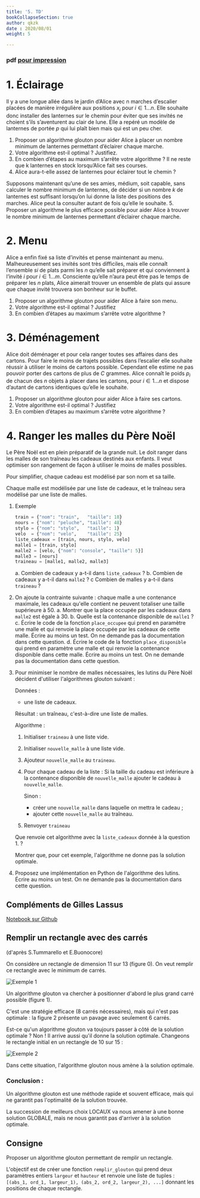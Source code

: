 ```yaml
---
title: '5. TD'
bookCollapseSection: true
author: qkzk
date : 2020/08/01
weight: 5

---
```


### pdf [pour impression](/uploads/docsnsi/algo/glouton/5_td.pdf)

# 1. Éclairage

Il y a une longue allée dans le jardin d’Alice avec n marches d’escalier
placées de manière irrégulière aux positions $x_i$ pour $i \in 1\ldots n$. 
Elle souhaite donc installer des lanternes sur le chemin pour éviter que ses
invités ne choient s’ils s’aventurent au clair de lune. Elle a repéré un
modèle de lanternes de portée $p$ qui lui plaît bien mais qui est un peu cher.

1. Proposer un algorithme glouton pour aider Alice à placer un nombre minimum
    de lanternes permettant d’éclairer chaque marche.
2. Votre algorithme est-il optimal ? Justifiez.
3. En combien d’étapes au maximum s’arrête votre algorithme ?
    Il ne reste que k lanternes en stock lorsqu’Alice fait ses courses.
4. Alice aura-t-elle assez de lanternes pour éclairer tout le chemin ?

Supposons maintenant qu’une de ses amies, médium, soit capable, sans
calculer le nombre minimum de lanternes, de décider si un nombre $k$ de
lanternes est suﬃsant lorsqu’on lui donne la liste des positions des
marches. Alice peut la consulter autant de fois qu’elle le souhaite.
5. Proposer un algorithme le plus eﬃcace possible pour aider Alice à trouver le
    nombre minimum de lanternes permettant d’éclairer chaque marche.

# 2. Menu

Alice a enfin fixé sa liste d’invités et pense maintenant au menu.
Malheureusement ses invités sont très difficiles, mais elle connaît l’ensemble 
$s i$ de plats parmi les $n$ qu’elle sait préparer et qui conviennent à
l’invité $i$ pour $i \in 1\ldots m$. Consciente qu’elle n’aura peut
être pas le temps de préparer les $n$ plats, Alice aimerait trouver un ensemble
de plats qui assure que chaque invité trouvera son bonheur sur le buffet.

1. Proposer un algorithme glouton pour aider Alice à faire son menu.
2. Votre algorithme est-il optimal ? Justifiez
3. En combien d’étapes au maximum s’arrête votre algorithme ?


# 3. Déménagement

Alice doit déménager et pour cela ranger toutes ses affaires dans des cartons.
Pour faire le moins de trajets possibles dans l’escalier elle souhaite réussir
à utiliser le moins de cartons possible. Cependant elle estime ne pas pouvoir
porter des cartons de plus de $C$ grammes. Alice connaît le poids $p_i$ de
chacun des $n$ objets à placer dans les cartons, pour
$i \in 1\ldots n$ et dispose d’autant de cartons identiques qu’elle le souhaite.


1. Proposer un algorithme glouton pour aider Alice à faire ses cartons.
2. Votre algorithme est-il optimal ? Justifiez
3. En combien d’étapes au maximum s’arrête votre algorithme ?

# 4. Ranger les malles du Père Noël

Le Père Noël est en plein préparatif de la grande nuit. Le doit ranger dans les
malles de son traîneau les cadeaux destinés aux enfants. Il veut optimiser
son rangement de façon à utiliser le moins de malles possibles.

Pour simplifier, chaque cadeau est modélisé par son nom et sa taille.

Chaque malle est modélisée par une liste de cadeaux, et le traîneau sera
modélisé par une liste de malles.


1. Exemple

    ```python
    train = {"nom": "train",   "taille": 18}
    nours = {"nom": "peluche", "taille": 48}
    stylo = {"nom": "stylo",   "taille": 1}
    velo  = {"nom": "velo",    "taille": 25}
    liste_cadeaux = [train, nours, stylo, velo]
    malle1 = [train, stylo]
    malle2 = [velo, {"nom": "console", "taille": 5}]
    malle3 = [nours]
    traineau = [malle1, malle2, malle3]
    ```

    a. Combien de cadeaux y a-t-il dans `liste_cadeaux` ?
    b. Combien de cadeaux y a-t-il dans `malle2` ?
    c Combien de malles y a-t-il dans `traineau` ?
2. On ajoute la contrainte suivante : chaque malle a une contenance maximale,
    les cadeaux qu'elle contient ne peuvent totaliser une taille supérieure à
    50.
    a. Montrer que la place occupée par les cadeaux dans `malle2` est égale à 30.
    b. Quelle est la contenance disponible de `malle1` ?
    c. Écrire le code de la fonction `place_occupee` qui prend en paramètre une
        malle et qui renvoie la place occupée par les cadeaux de cette malle.
        Écrire au moins un test. On ne demande pas la documentation dans cette
        question.
    d. Écrire le code de la fonction `place_disponible` qui prend en paramètre
        une malle et qui renvoie la contenance disponible dans cette malle.
        Écrire au moins un test. On ne demande pas la documentation dans cette
        question.
3. Pour minimiser le nombre de malles nécessaires, les lutins du Père Noël
    décident d'utiliser l'algorithmes glouton suivant :

    Données :

    * une liste de cadeaux.

    Résultat : un traîneau, c'est-à-dire une liste de malles.

    Algorithme :

    1. Initialiser `traineau` à une liste vide.
    2. Initialiser `nouvelle_malle` à une liste vide.
    3. Ajouteur `nouvelle_malle` au `traineau`.
    4. Pour chaque cadeau de la liste :
        Si la taille du cadeau est inférieure à la contenance disponible
        de `nouvelle_malle` ajouter le cadeau à `nouvelle_malle`.

        Sinon :
        * créer une `nouvelle_malle` dans laquelle on mettra le cadeau ;
        * ajouter cette `nouvelle_malle` au traîneau.
    5. Renvoyer `traineau`

    Que renvoie cet algorithme avec la `liste_cadeaux` donnée à la question 1. ?

    Montrer que, pour cet exemple, l'algorithme ne donne pas la solution
    optimale.

4. Proposez une implémentation en Python de l'algorithme des lutins. Écrire
    au moins un test. On ne demande pas la documentation dans cette question.

## Compléments de Gilles Lassus

[Notebook sur Github](https://github.com/glassus/nsi/blob/master/Premiere/Theme05_Algorithmique/06_Algorithmes_gloutons.ipynb)

## Remplir un rectangle avec des carrés
(d'après S.Tummarello et E.Buonocore)

On considère un rectangle de dimension 11 sur 13 (figure 0). On veut remplir ce rectangle avec le minimum de carrés.

![Exemple 1](https://raw.githubusercontent.com/glassus/nsi/52b8e9a235795d39cf28b8644bcad47b9c7d290b/Premiere/Theme05_Algorithmique/data/remplissage_carres2.png)

Un algorithme glouton va chercher à positionner d'abord le plus grand carré possible (figure 1).

C'est une stratégie efficace (8 carrés nécessaires), mais qui n'est pas optimale : la figure 2 présente un pavage avec seulement 6 carrés.

Est-ce qu'un algorithme glouton va toujours passer à côté de la solution optimale ? Non ! Il arrive aussi qu'il donne la solution optimale. Changeons le rectangle initial en un rectangle de 10 sur 15 :

![Exemple 2](https://raw.githubusercontent.com/glassus/nsi/52b8e9a235795d39cf28b8644bcad47b9c7d290b/Premiere/Theme05_Algorithmique/data/remplissage_carres3.png)

Dans cette situation, l'algorithme glouton nous amène à la solution optimale.

### Conclusion :
Un algorithme glouton est une méthode rapide et souvent efficace, mais qui ne garantit pas l'optimalité de la solution trouvée.

La succession de meilleurs choix LOCAUX va nous amener à une bonne solution GLOBALE, mais ne nous garantit pas d'arriver à la solution optimale.

## Consigne

Proposer un algorithme glouton permettant de remplir un rectangle.

L'objectif est de créer une fonction `remplir_glouton` qui prend deux paramètres entiers `largeur` et `hauteur`
et renvoie une liste de tuples : `[(abs_1, ord_1, largeur_1), (abs_2, ord_2, largeur_2), ...]` 
donnant les positions de chaque rectangle.

